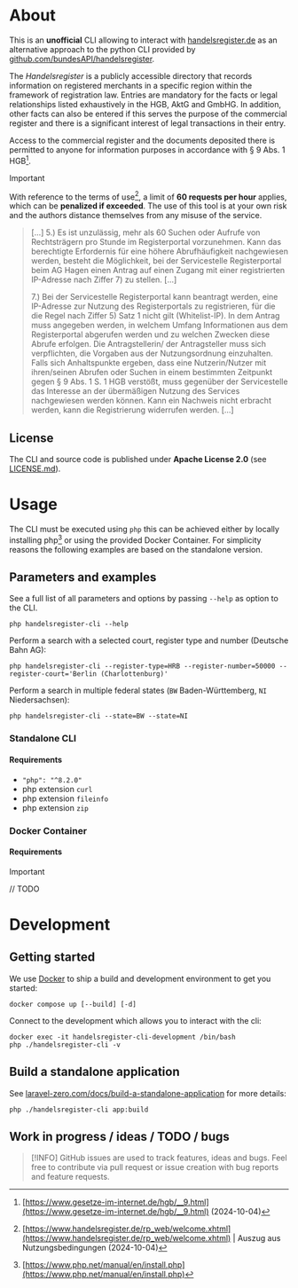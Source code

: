 # About
This is an **unofficial** CLI allowing to interact with [handelsregister.de](https://www.handelsregister.de/) as an alternative approach to
the python CLI provided by [github.com/bundesAPI/handelsregister](https://github.com/bundesAPI/handelsregister).

The _Handelsregister_ is a publicly accessible directory that records information on registered merchants in a specific region 
within the framework of registration law. Entries are mandatory for the facts or legal relationships listed exhaustively in the 
HGB, AktG and GmbHG. In addition, other facts can also be entered if this serves the purpose of the commercial register and
there is a significant interest of legal transactions in their entry.

Access to the commercial register and the documents deposited there is permitted to anyone for information purposes in accordance 
with § 9 Abs. 1 HGB[^1].

> [!IMPORTANT] 
> With reference to the terms of use[^2], a limit of **60 requests per hour** applies, which can be **penalized 
> if exceeded**. The use of this tool is at your own risk and the authors distance themselves from any misuse of the service.

> [...]
> 5.) Es ist unzulässig, mehr als 60 Suchen oder Aufrufe von Rechtsträgern pro Stunde im Registerportal vorzunehmen. 
> Kann das berechtigte Erfordernis für eine höhere Abrufhäufigkeit nachgewiesen werden, besteht die Möglichkeit, 
> bei der Servicestelle Registerportal beim AG Hagen einen Antrag auf einen Zugang mit einer registrierten IP-Adresse 
> nach Ziffer 7) zu stellen.
> [...]
>
> 7.) Bei der Servicestelle Registerportal kann beantragt werden, eine IP-Adresse zur Nutzung des 
> Registerportals zu registrieren, für die die Regel nach Ziffer 5) Satz 1 nicht gilt (Whitelist-IP).
> In dem Antrag muss angegeben werden, in welchem Umfang Informationen aus dem Registerportal 
> abgerufen werden und zu welchen Zwecken diese Abrufe erfolgen. Die Antragstellerin/ der Antragsteller muss
> sich verpflichten, die Vorgaben aus der Nutzungsordnung einzuhalten. Falls sich Anhaltspunkte ergeben, dass 
> eine Nutzerin/Nutzer mit ihren/seinen Abrufen oder Suchen in einem bestimmten Zeitpunkt gegen 
> § 9 Abs. 1 S. 1 HGB verstößt, muss gegenüber der Servicestelle das Interesse an der übermäßigen Nutzung
> des Services nachgewiesen werden können. Kann ein Nachweis nicht erbracht werden, kann die Registrierung
> widerrufen werden.
> [...]

## License
The CLI and source code is published under **Apache License 2.0** (see [LICENSE.md](./LICENSE.md)).

# Usage
The CLI must be executed using `php` this can be achieved either by locally installing php[^3] or using the provided
Docker Container. For simplicity reasons the following examples are based on the standalone version.

## Parameters and examples
See a full list of all parameters and options by passing `--help` as option to the CLI.

```shell
php handelsregister-cli --help
```

Perform a search with a selected court, register type and number (Deutsche Bahn AG):
```shell
php handelsregister-cli --register-type=HRB --register-number=50000 --register-court='Berlin (Charlottenburg)'
```

Perform a search in multiple federal states (`BW` Baden-Württemberg, `NI` Niedersachsen):
```shell
php handelsregister-cli --state=BW --state=NI
```

### Standalone CLI
#### Requirements
* `"php": "^8.2.0"`
* php extension `curl`
* php extension `fileinfo`
* php extension `zip`


### Docker Container
#### Requirements
> [!IMPORTANT]
> // TODO

# Development
## Getting started
We use [Docker](https://www.docker.com/) to ship a build and development environment to get you started:
```shell
docker compose up [--build] [-d]
```
Connect to the development which allows you to interact with the cli:
```shell
docker exec -it handelsregister-cli-development /bin/bash
php ./handelsregister-cli -v
```

## Build a standalone application
See [laravel-zero.com/docs/build-a-standalone-application](https://laravel-zero.com/docs/build-a-standalone-application) for more details:
```shell
php ./handelsregister-cli app:build
```

## Work in progress / ideas / TODO / bugs
> [!INFO]
> GitHub issues are used to track features, ideas and bugs. Feel free to contribute
> via pull request or issue creation with bug reports and feature requests.


[^1]: [https://www.gesetze-im-internet.de/hgb/__9.html](https://www.gesetze-im-internet.de/hgb/__9.html) (2024-10-04)
[^2]: [https://www.handelsregister.de/rp_web/welcome.xhtml](https://www.handelsregister.de/rp_web/welcome.xhtml) | Auszug aus Nutzungsbedingungen (2024-10-04)
[^3]: [https://www.php.net/manual/en/install.php](https://www.php.net/manual/en/install.php)
